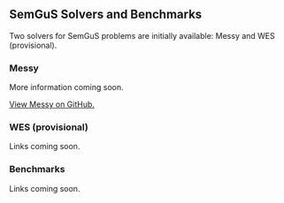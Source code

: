
## SemGuS Solvers and Benchmarks

Two solvers for SemGuS problems are initially available: Messy and WES (provisional).

### Messy

More information coming soon.

[View Messy on GitHub.](https://github.com/kjw227/Messy-Release)

### WES (provisional)

Links coming soon.


### Benchmarks

Links coming soon.

